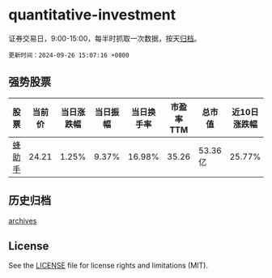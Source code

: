 # quantitative-investment

证券交易日，9:00-15:00，每半时抓取一次数据，按天[归档](archives)。

`更新时间：2024-09-26 15:07:16 +0800`

## 强势股票

|股票|当前价|当日涨跌幅|当日振幅|当日换手率|市盈率TTM|总市值|近10日涨跌幅|
|----|----|----|----|----|----|----|----|
|[蜂助手](https://xueqiu.com/S/SZ301382)|24.21|1.25%|9.37%|16.98%|35.26|53.36亿|25.77%|

## 历史归档

[archives](archives)

## License

See the [LICENSE](LICENSE) file for license rights and limitations (MIT).